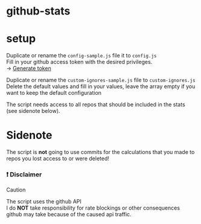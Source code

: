 # github-stats

# setup

Duplicate or rename the `config-sample.js` file it to `config.js`  
Fill in your github access token with the desired privileges.  
-> [Generate token](https://github.com/settings/tokens)

Duplicate or rename the `custom-ignores-sample.js` file to `custom-ignores.js`  
Delete the default values and fill in your values, leave the array empty if you want to keep the default configuration

The script needs access to all repos that should be included in the stats (see sidenote below).  

# Sidenote
The script is **not** going to use commits for the calculations that you made to repos you lost access to or were deleted!

### ❗️ Disclaimer
> [!CAUTION]
> The script uses the github API  
> I do **NOT** take responsibility for rate blockings or other consequences github may take because of the caused api traffic.